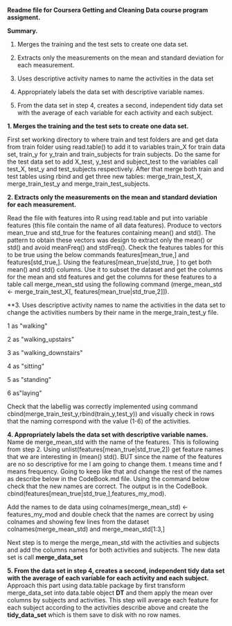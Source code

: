 **Readme file for Coursera Getting and Cleaning Data course program assigment.**

**Summary.**

1. Merges the training and the test sets to create one data set.

2. Extracts only the measurements on the mean and standard deviation for each measurement.

3. Uses descriptive activity names to name the activities in the data set

4. Appropriately labels the data set with descriptive variable names.

5. From the data set in step 4, creates a second, independent tidy data set with the average of each variable for each activity and each subject.

**1. Merges the training and the test sets to create one data set.**

First set working directory to where train and test folders are and get data from train folder using read.table()
to add it to variables train_X for train data set, train_y for y_train and train_subjects for train subjects.
Do the same for the test data set to add X_test, y_test and subject_test to the variables call test_X, test_y and test_subjects respectively. After that merge both train and test tables using rbind and get three new tables: merge_train_test_X, merge_train_test_y and merge_train_test_subjects.

**2. Extracts only the measurements on the mean and standard deviation for each measurement.**

Read the file with features into R using read.table and put into variable features (this file contain the name of all data features). Produce to vectors mean_true and std_true for the features containing mean() and std(). The pattern to obtain these vectors was design to extract only the mean() or std() and avoid meanFreq() and stdFreq(). 
Check the features tables for this to be true using the below commands features[mean_true,] and features[std_true,].
Using the features[mean_true|std_true, ] to get both mean() and std() columns.
Use it to subset the dataset and get the columns for the mean and std features and get the columns for these features to a table call merge_mean_std using the following command (merge_mean_std <- merge_train_test_X[, features[mean_true|std_true,2]]).

**3. Uses descriptive activity names to name the activities in the data set to change the activities numbers by their name in the merge_train_test_y file.

1 as "walking"

2 as "walking_upstairs"

3 as "walking_downstairs"

4 as "sitting"

5 as "standing"

6 as"laying"

Check that the labellig was correctly implemented using command cbind(merge_train_test_y,rbind(train_y,test_y)) and visually check in rows that the naming correspond with the value (1-6) of the activities. 

**4. Appropriately labels the data set with descriptive variable names.**
Name de merge_mean_std with the name of the features. This is following from step 2.
Using unlist(features[mean_true|std_true,2]) get feature names that we are interesting in (mean() std().
BUT since the name of the features are no so descriptive for me I am going to change them. t means time and f means frequency. Going to keep like that and change the rest of the names as describe below in the CodeBook.md file.
Using the command below check that the new names are correct. The output is in the CodeBook.
cbind(features[mean_true|std_true,],features_my_mod).

Add the names to de data using colnames(merge_mean_std) <- features_my_mod and double check that the names are correct by using colnames and showing few lines from the dataset colnames(merge_mean_std) and merge_mean_std[1:3,]

Next step is to merge the merge_mean_std with the activities and subjects and add the columns names for both activities and subjects. The new data set is call **merge_data_set**

**5. From the data set in step 4, creates a second, independent tidy data set with the average of each variable for each activity and each subject.**
Approach this part using data.table package by first transform merge_data_set into data.table object **DT** and them apply the mean over columns by subjects and activities. This step will average each feature for each subject according to the activities describe above and create the **tidy_data_set** which is them save to disk with no row names.

